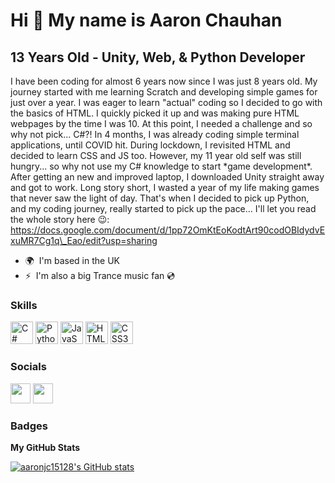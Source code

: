 Hi 👋 My name is Aaron Chauhan
==============================

13 Years Old - Unity, Web, & Python Developer
---------------------------------------------

I have been coding for almost 6 years now since I was just 8 years old. My journey started with me learning Scratch and developing simple games for just over a year. I was eager to learn "actual" coding so I decided to go with the basics of HTML. I quickly picked it up and was making pure HTML webpages by the time I was 10. At this point, I needed a challenge and so why not pick... C#?! In 4 months, I was already coding simple terminal applications, until COVID hit. During lockdown, I revisited HTML and decided to learn CSS and JS too. However, my 11 year old self was still hungry... so why not use my C# knowledge to start \*game development\*. After getting an new and improved laptop, I downloaded Unity straight away and got to work. Long story short, I wasted a year of my life making games that never saw the light of day. That's when I decided to pick up Python, and my coding journey, really started to pick up the pace... I'll let you read the whole story here 😉: https://docs.google.com/document/d/1pp72OmKtEoKodtArt90codOBIdydvExuMR7Cg1q\_Eao/edit?usp=sharing

* 🌍  I'm based in the UK
* ⚡  I'm also a big Trance music fan 💿

### Skills

<p align="left">
<a href="https://docs.microsoft.com/en-us/dotnet/csharp/" target="_blank" rel="noreferrer"><img src="https://raw.githubusercontent.com/danielcranney/readme-generator/main/public/icons/skills/csharp-colored.svg" width="36" height="36" alt="C#" /></a>
<a href="https://www.python.org/" target="_blank" rel="noreferrer"><img src="https://raw.githubusercontent.com/danielcranney/readme-generator/main/public/icons/skills/python-colored.svg" width="36" height="36" alt="Python" /></a>
<a href="https://developer.mozilla.org/en-US/docs/Web/JavaScript" target="_blank" rel="noreferrer"><img src="https://raw.githubusercontent.com/danielcranney/readme-generator/main/public/icons/skills/javascript-colored.svg" width="36" height="36" alt="JavaScript" /></a>
<a href="https://developer.mozilla.org/en-US/docs/Glossary/HTML5" target="_blank" rel="noreferrer"><img src="https://raw.githubusercontent.com/danielcranney/readme-generator/main/public/icons/skills/html5-colored.svg" width="36" height="36" alt="HTML5" /></a>
<a href="https://www.w3.org/TR/CSS/#css" target="_blank" rel="noreferrer"><img src="https://raw.githubusercontent.com/danielcranney/readme-generator/main/public/icons/skills/css3-colored.svg" width="36" height="36" alt="CSS3" /></a>
</p>


### Socials

<p align="left"> <a href="https://discord.com/users/aaronjc#5057" target="_blank" rel="noreferrer"><img src="https://raw.githubusercontent.com/danielcranney/readme-generator/main/public/icons/socials/discord.svg" width="32" height="32" /></a> <a href="https://www.github.com/aaronjc15128" target="_blank" rel="noreferrer"><img src="https://raw.githubusercontent.com/danielcranney/readme-generator/main/public/icons/socials/github.svg" width="32" height="32" /></a></p>

### Badges

<b>My GitHub Stats</b>

<a href="http://www.github.com/aaronjc15128"><img src="https://github-readme-stats.vercel.app/api?username=aaronjc15128&show_icons=true&hide=&count_private=true&title_color=0891b2&text_color=ffffff&icon_color=0891b2&bg_color=0f172a&hide_border=true&show_icons=true" alt="aaronjc15128's GitHub stats" /></a>
